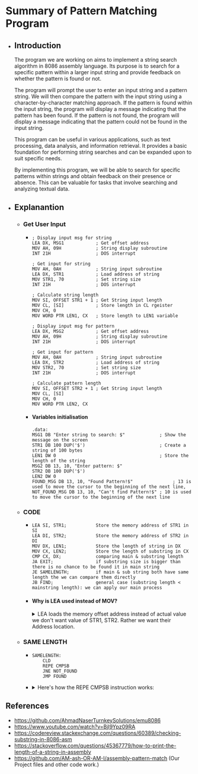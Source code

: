 # Summary of Pattern Matching Program
- ## Introduction
  The program we are working on aims to implement a string search algorithm in 8086 assembly language. Its purpose is to search for a specific pattern within a larger input string and provide feedback on whether the pattern is found or not.

  The program will prompt the user to enter an input string and a pattern string. We will then compare the pattern with the input string using a character-by-character matching approach. If the pattern is found within the input string, the program will display a message indicating that the pattern has been found. If the pattern is not found, the program will display a message indicating that the pattern could not be found in the input string.

  This program can be useful in various applications, such as text processing, data analysis, and information retrieval. It provides a basic foundation for performing string searches and can be expanded upon to suit specific needs.

  By implementing this program, we will be able to search for specific patterns within strings and obtain feedback on their presence or absence. This can be valuable for tasks that involve searching and analyzing textual data.
- ## Explanantion  
  - ### Get User Input
    - ```assembly
      ; Display input msg for string     
      LEA DX, MSG1            ; Get offset address
      MOV AH, 09H             ; String display subroutine
      INT 21H                 ; DOS interrupt
      
      ; Get input for string  
      MOV AH, 0AH             ; String input subroutine
      LEA DX, STR1            ; Load address of string
      MOV STR1, 70            ; Set string size
      INT 21H                 ; DOS interrupt
      
      ; Calculate string length
      MOV SI, OFFSET STR1 + 1 ; Get String input length
      MOV CL, [SI]            ; Store length in CL rgeister
      MOV CH, 0
      MOV WORD PTR LEN1, CX   ; Store length to LEN1 variable
      
      ; Display input msg for pattern             
      LEA DX, MSG2            ; Get offset address
      MOV AH, 09H             ; String display subroutine
      INT 21H                 ; DOS interrupt
      
      ; Get input for pattern
      MOV AH, 0AH             ; String input subroutine
      LEA DX, STR2            ; Load address of string
      MOV STR2, 70            ; Set string size
      INT 21H                 ; DOS interrupt   
      
      ; Calculate pattern length
      MOV SI, OFFSET STR2 + 1 ; Get String input length
      MOV CL, [SI]
      MOV CH, 0
      MOV WORD PTR LEN2, CX
      ```
    - #### Variables initialisation
      ```assembly
      .data:
      MSG1 DB "Enter string to search: $"             ; Show the message on the screen
      STR1 DB 100 DUP('$')                            ; Create a string of 100 bytes
      LEN1 DW 0                                       ; Store the length of the string
      MSG2 DB 13, 10, "Enter pattern: $"              
      STR2 DB 100 DUP('$')                            
      LEN2 DW 0 
      FOUND_MSG DB 13, 10, "Found Pattern!$"               ; 13 is used to move the cursor to the beginning of the next line,
      NOT_FOUND_MSG DB 13, 10, "Can't find Pattern!$" ; 10 is used to move the cursor to the beginning of the next line 
      ```

  - ### CODE
    - ```assembly
      LEA SI, STR1;           Store the memory address of STR1 in SI
      LEA DI, STR2;           Store the memory address of STR2 in DI
      MOV DX, LEN1;           Store the length of string in DX
      MOV CX, LEN2;           Store the length of substring in CX
      CMP CX, DX;             comparing main & substring length
      JA EXIT;                if substring size is bigger than there is no chance to be found it in main string
      JE SAMELENGTH;          if main & sub string both have same length the we can compare them directly
      JB FIND;                general case (substring length < mainstring length): we can apply our main process  
      ```
    - #### Why is LEA used instead of MOV?
      <details>
        <summary>LEA loads the memory offset address instead of actual value we don't want value of STR1, STR2. Rather we want their Address location.</summary>
      In the given code snippet, the LEA instruction is used to load the effective address of a memory operand into a register. Let's examine the lines: 

      ```assembly
      LEA SI, STR1
      LEA DI, STR2
      ```
      Here, LEA SI, STR1 loads the effective address of the STR1 variable into the SI register, and LEA DI, STR2 loads the effective address of the STR2 variable into the DI register.

      The LEA (Load Effective Address) instruction is commonly used to calculate and load the offset of a memory operand into a register without actually dereferencing or accessing the memory location. It allows us to perform arithmetic operations on the address of a variable and store the resulting address in a register.

      In this case, LEA is used instead of MOV because we want to load the addresses of the strings STR1 and STR2, not their values. Using MOV with the immediate mode (MOV SI, OFFSET STR1) would result in loading the actual value of STR1 into the SI register rather than its address.

      By loading the addresses of the strings into the SI and DI registers, they can be used as source (SI) and destination (DI) indices for string operations like string comparison, concatenation, or any other string manipulation tasks.
      </details>
  - ### SAME LENGTH
    - ```assembly
      SAMELENGTH:
          CLD
          REPE CMPSB
          JNE NOT_FOUND
          JMP FOUND
      ```
    - <details>
      <summary>Here's how the REPE CMPSB instruction works:</summary>

      It compares the byte at [SI] with the byte at [DI] and sets the Zero Flag (ZF) if they are equal.

      If the ZF flag is set (i.e., the bytes are equal), it increments SI and DI to point to the next bytes in memory.

      It repeats steps 1 and 2 until the ZF flag is cleared (i.e., the bytes being compared are not equal) or the count in CX reaches zero.
      </details>

## References

- https://github.com/AhmadNaserTurnkeySolutions/emu8086
- https://www.youtube.com/watch?v=BjI9Ypz09RA
- https://codereview.stackexchange.com/questions/60389/checking-substring-in-8086-asm
- https://stackoverflow.com/questions/45367779/how-to-print-the-length-of-a-string-in-assembly
- https://github.com/AM-ash-OR-AM-I/assembly-pattern-match (Our Project files and other code work.)